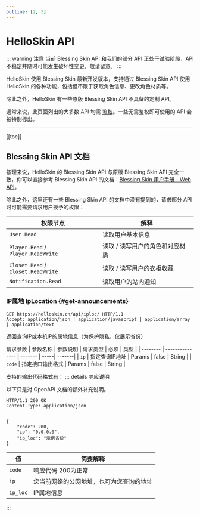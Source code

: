 ```yaml
---
outline: [2, 3]
---
```


# HelloSkin API

<!--@include: ./for-experts.template.md-->

::: warning 注意
当前 Blessing Skin API 和我们的部分 API 正处于试验阶段，API 不稳定并随时可能发生破坏性变更，敬请留意。
:::

HelloSkin 使用 Blessing Skin 最新开发版本，支持通过 Blessing Skin API 使用 HelloSkin 的各种功能，包括但不限于获取角色信息、更改角色材质等。

除此之外，HelloSkin 有一些原版 Blessing Skin API 不具备的定制 API。

通常来说，此页面列出的大多数 API 均需 [鉴权](./oauth2/index.md#使用访问令牌进行鉴权)。一些无需鉴权即可使用的 API 会被特别标出。

---

[[toc]]

## Blessing Skin API 文档

按理来说，HelloSkin 的 Blessing Skin API 与原版 Blessing Skin API 完全一致，你可以直接参考 Blessing Skin API 的文档：[Blessing Skin 用户手册 - Web API](https://blessing.netlify.app/api/)。

除此之外，这里还有一些 Blessing Skin API 的文档中没有提到的，请求部分 API 时可能需要请求用户授予的权限：

| 权限节点                           | 解释                          |
| ---------------------------------- | ----------------------------- |
| `User.Read`                        | 读取用户基本信息              |
| `Player.Read` / `Player.ReadWrite` | 读取 / 读写用户的角色和对应材质 |
| `Closet.Read` / `Closet.ReadWrite` | 读取 / 读写用户的衣柜收藏       |
| `Notification.Read`                | 读取用户的站内通知            |


### IP属地 IpLocation <Badge type="info" text="🔓 无需鉴权" /> {#get-announcements}

```http
GET https://helloskin.cn/api/iploc/ HTTP/1.1
Accept: application/json | application/javascript | application/array | application/text
```

返回查询IP或本机IP的属地信息（为保护隐私，仅展示省份）


请求参数
| 参数名称  |     参数说明    | 请求类型 | 必须 |   类型  |
| -------- | --------------- | ------- | -----| -------|
| `ip`     | 指定查询IP地址   | Params  | false | String |
| `code`   | 指定接口输出格式 | Params  | false | String |

支持的输出代码格式有：<Badge type="info" text="Json[默认留空]" /><Badge type="info" text="JavaScript" /><Badge type="info" text="Array" /><Badge type="info" text="Text" />
::: details 响应说明

以下只是对 OpenAPI 文档的额外补充说明。

```http
HTTP/1.1 200 OK
Content-Type: application/json


{
    "code": 200,
    "ip": "0.0.0.0",
    "ip_loc": "示例省份"
}
```

| 值          | 简要解释                              |
| ----------- | -------------------------------------|
| `code`      | 响应代码 200为正常                    |
| `ip`        | 您当前网络的公网地址，也可为您查询的地址 |
| `ip_loc`    | IP属地信息                            |

:::
